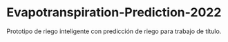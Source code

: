 # Evapotranspiration-Prediction-2022

Prototipo de riego inteligente con predicción de riego para trabajo de título.

